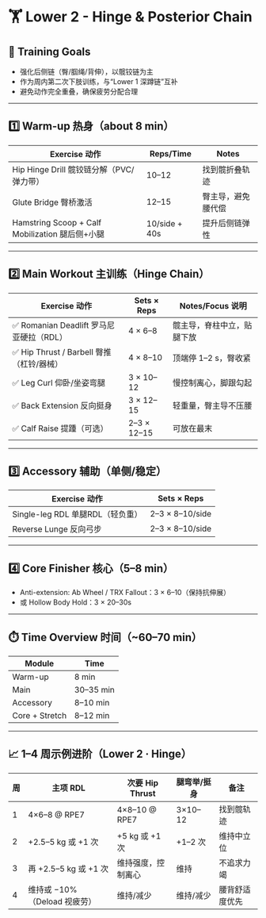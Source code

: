 # 🏋️ Lower 2 - Hinge & Posterior Chain

## 🎯 Training Goals

- 强化后侧链（臀/腘绳/背伸），以髋铰链为主
- 作为周内第二次下肢训练，与“Lower 1 深蹲链”互补
- 避免动作完全重叠，确保疲劳分配合理

---

## 1️⃣ Warm-up 热身（about 8 min）

| Exercise 动作                         | Reps/Time | Notes |
|--------------------------------------|-----------|-------|
| Hip Hinge Drill 髋铰链分解（PVC/弹力带）   | 10–12     | 找到髋折叠轨迹 |
| Glute Bridge 臀桥激活                   | 12–15     | 臀主导，避免腰代偿 |
| Hamstring Scoop + Calf Mobilization 腿后侧+小腿 | 10/side + 40s | 提升后侧链弹性 |

---

## 2️⃣ Main Workout 主训练（Hinge Chain）

| Exercise 动作                         | Sets × Reps | Notes/Focus 说明 |
|--------------------------------------|-------------|------------------|
| ✅ Romanian Deadlift 罗马尼亚硬拉（RDL）    | 4 × 6–8     | 髋主导，脊柱中立，贴腿下放 |
| ✅ Hip Thrust / Barbell 臀推（杠铃/器械）   | 4 × 8–10    | 顶端停 1–2 s，臀收紧 |
| ✅ Leg Curl 仰卧/坐姿弯腿                 | 3 × 10–12   | 慢控制离心，脚跟勾起 |
| ✅ Back Extension 反向挺身                 | 3 × 12–15   | 轻重量，臀主导不压腰 |
| ✅ Calf Raise 提踵（可选）                 | 2–3 × 12–15 | 可放在最末 |

---

## 3️⃣ Accessory 辅助（单侧/稳定）

| Exercise 动作                         | Sets × Reps |
|--------------------------------------|-------------|
| Single-leg RDL 单腿RDL（轻负重）         | 2–3 × 8–10/side |
| Reverse Lunge 反向弓步                  | 2–3 × 8–10/side |

---

## 4️⃣ Core Finisher 核心（5–8 min）

- Anti-extension: Ab Wheel / TRX Fallout：3 × 6–10（保持抗伸展）
- 或 Hollow Body Hold：3 × 20–30s

---

## ⏱️ Time Overview 时间（~60–70 min）

| Module | Time |
|--------|------|
| Warm-up | 8 min |
| Main    | 30–35 min |
| Accessory | 8–10 min |
| Core + Stretch | 8–12 min |

---

## 📈 1–4 周示例进阶（Lower 2 · Hinge）

| 周 | 主项 RDL | 次要 Hip Thrust | 腿弯举/挺身 | 备注 |
|---|-----------|-----------------|------------|-----|
| 1 | 4×6–8 @ RPE7 | 4×8–10 @ RPE7   | 3×10–12    | 找到髋轨迹 |
| 2 | +2.5–5 kg 或 +1 次 | +5 kg 或 +1 次     | +1–2 次     | 维持中立位 |
| 3 | 再 +2.5–5 kg 或 +1 次 | 维持强度，控制离心 | 维持        | 不追求力竭 |
| 4 | 维持或 −10%（Deload 视疲劳） | 维持/减少        | 维持/减少     | 腰背舒适度优先 |